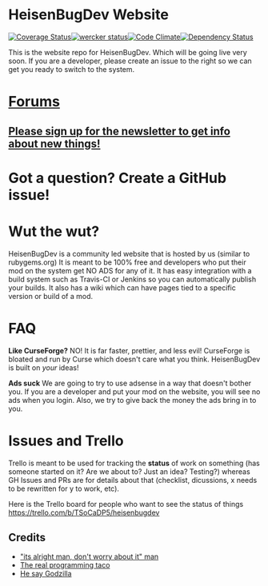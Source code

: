 HeisenBugDev Website
====================

[![Coverage Status](http://img.shields.io/coveralls/HeisenBugDev/HeisenBugDev.svg)](https://coveralls.io/r/HeisenBugDev/HeisenBugDev)[![wercker status](https://app.wercker.com/status/d64aeb104dcec3c74915e0d27104af5f/m/ "wercker status")](https://app.wercker.com/project/bykey/d64aeb104dcec3c74915e0d27104af5f)[![Code Climate](http://img.shields.io/codeclimate/github/HeisenBugDev/HeisenBugDev.svg)](https://codeclimate.com/github/HeisenBugDev/HeisenBugDev)[![Dependency Status](http://img.shields.io/gemnasium/HeisenBugDev/HeisenBugDev.svg)](https://gemnasium.com/HeisenBugDev/HeisenBugDev)

This is the website repo for HeisenBugDev. Which will be going live very soon. If you are a developer, please create an issue to the right so we can get you ready to switch to the system.

# [Forums](http://discourse.heisenbugdev.com)

## [Please sign up for the newsletter to get info about new things!](http://eepurl.com/WZC3j)

# Got a question? Create a GitHub issue!

# Wut the wut?
HeisenBugDev is a community led website that is hosted by us (similar to rubygems.org) It is meant to be 100% free and developers who put their mod on the system get NO ADS for any of it. It has easy integration with a build system such as Travis-CI or Jenkins so you can automatically publish your builds. It also has a wiki which can have pages tied to a specific version or build of a mod.

# FAQ
**Like CurseForge?**
NO! It is far faster, prettier, and less evil! CurseForge is bloated and run by Curse which doesn't care what you think. HeisenBugDev is built on _your_ ideas!

**Ads suck**
We are going to try to use adsense in a way that doesn't bother you. If you are a developer and put your mod on the website, you will see no ads when you login. Also, we try to give back the money the ads bring in to you.

# Issues and Trello
Trello is meant to be used for tracking the **status** of work on something (has someone started on it? Are we about to? Just an idea? Testing?) whereas GH Issues and PRs are for details about that (checklist, dicussions, x needs to be rewritten for y to work, etc).

Here is the Trello board for people who want to see the status of things https://trello.com/b/TSoCaDP5/heisenbugdev

## Credits

 - ["its alright man, don't worry about it" man](https://github.com/adzankich)
 - [The real programming taco](https://github.com/solojavier)
 - [He say Godzilla](https://github.com/XixeBombilla)
